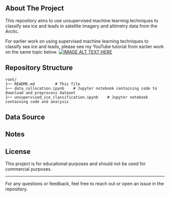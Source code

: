 ## About The Project

This repository aims to use unsupervised machine learning techniques to classify sea ice and leads in satellite imagery and altimetry data from the Arctic. 

For earlier work on using supervised machine learning techniques to classify sea ice and leads, please see my YouTube tutorial from earlier work on the same topic below.
[![IMAGE ALT TEXT HERE](https://img.youtube.com/vi/fLVKjpqdGwI/0.jpg)](https://www.youtube.com/watch?v=fLVKjpqdGwI)



## Repository Structure
```
root/
├── README.md         # This file
├── data_collocation.ipynb    # Jupyter notebook containing code to download and preprocess dataset
├── unsupervised_ice_classification.ipynb    # Jupyter notebook containing code and analysis
```

## Data Source


## Notes

  
## License
This project is for educational purposes and should not be used for commercial purposes. 

---

For any questions or feedback, feel free to reach out or open an issue in the repository.

